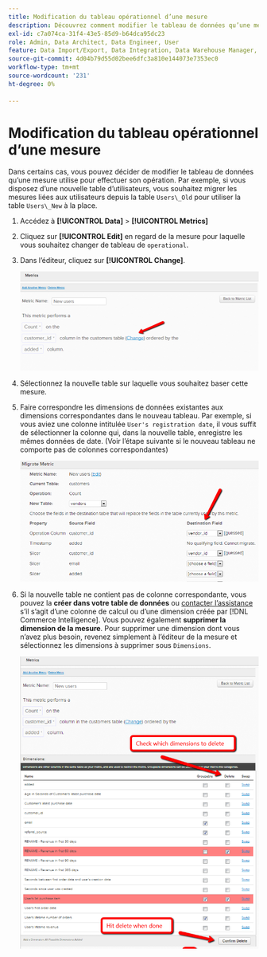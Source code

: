 ```yaml
---
title: Modification du tableau opérationnel d’une mesure
description: Découvrez comment modifier le tableau de données qu’une mesure utilise pour effectuer son opération.
exl-id: c7a074ca-31f4-43e5-85d9-b64dca95dc23
role: Admin, Data Architect, Data Engineer, User
feature: Data Import/Export, Data Integration, Data Warehouse Manager, Commerce Tables
source-git-commit: 4d04b79d55d02bee6dfc3a810e144073e7353ec0
workflow-type: tm+mt
source-wordcount: '231'
ht-degree: 0%

---
```


# Modification du tableau opérationnel d’une mesure

Dans certains cas, vous pouvez décider de modifier le tableau de données qu’une mesure utilise pour effectuer son opération. Par exemple, si vous disposez d’une nouvelle table d’utilisateurs, vous souhaitez migrer les mesures liées aux utilisateurs depuis la table `Users\_Old` pour utiliser la table `Users\_New` à la place.

1. Accédez à **[!UICONTROL Data]** > **[!UICONTROL Metrics]**
1. Cliquez sur **[!UICONTROL Edit]** en regard de la mesure pour laquelle vous souhaitez changer de tableau de `operational`.
1. Dans l’éditeur, cliquez sur **[!UICONTROL Change]**.

   ![Page de définition de la mesure affichant le paramètre du tableau opérationnel](../../assets/change-metrics-1.png)
1. Sélectionnez la nouvelle table sur laquelle vous souhaitez baser cette mesure.
1. Faire correspondre les dimensions de données existantes aux dimensions correspondantes dans le nouveau tableau. Par exemple, si vous aviez une colonne intitulée `User's registration date`, il vous suffit de sélectionner la colonne qui, dans la nouvelle table, enregistre les mêmes données de date. (Voir l’étape suivante si le nouveau tableau ne comporte pas de colonnes correspondantes)

   ![Liste déroulante de sélection de tableau présentant les tableaux disponibles](../../assets/change-metrics-2.png)

1. Si la nouvelle table ne contient pas de colonne correspondante, vous pouvez la **créer dans votre table de données** ou [contacter l’assistance](https://experienceleague.adobe.com/docs/commerce-knowledge-base/kb/troubleshooting/miscellaneous/mbi-service-policies.html?lang=fr) s’il s’agit d’une colonne de calcul ou d’une dimension créée par [!DNL Commerce Intelligence]. Vous pouvez également **supprimer la dimension de la mesure**. Pour supprimer une dimension dont vous n’avez plus besoin, revenez simplement à l’éditeur de la mesure et sélectionnez les dimensions à supprimer sous `Dimensions`.

   ![&#x200B; Menu déroulant de sélection de colonne opérationnelle &#x200B;](../../assets/change-metrics-3.png)
